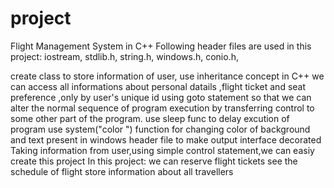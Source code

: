 # project
 Flight Management System in C++
Following header files are used in this project:
iostream,
stdlib.h,
string.h,
windows.h,
conio.h,

create class to store information of user,
use inheritance concept in C++
we can access all informations about personal datails ,flight ticket and seat preference ,only by user's unique id
using goto statement so that we can alter the normal sequence of program execution by transferring control to some other part of the program.
use sleep func to delay excution of program
use system("color ") function for changing color of background and text present in windows header file to make output interface decorated 
Taking information from user,using simple control statement,we can easiy create this project 
In this project:
we can reserve flight tickets
see the schedule of flight
store information about all travellers
